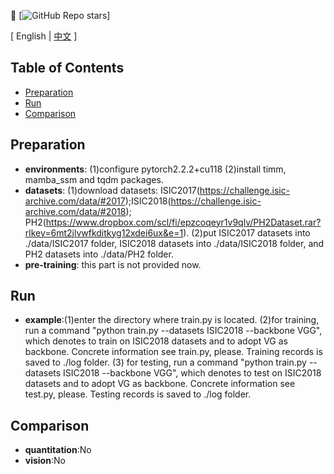 👋 [![GitHub Repo stars](https://github.com/Panpz202006/MSCNet/tree/xyq_branch)]

\[ English | [中文](README_zh.md) \]

## Table of Contents

- [Preparation](#Preparation)
- [Run](#Run)
- [Comparison](#Comparison)


## Preparation

- **environments**: (1)configure pytorch2.2.2+cu118 (2)install timm, mamba_ssm and tqdm packages.
- **datasets**: (1)download datasets: ISIC2017(https://challenge.isic-archive.com/data/#2017);ISIC2018(https://challenge.isic-archive.com/data/#2018); PH2(https://www.dropbox.com/scl/fi/epzcoqeyr1v9qlv/PH2Dataset.rar?rlkey=6mt2jlvwfkditkyg12xdei6ux&e=1). (2)put ISIC2017 datasets into ./data/ISIC2017 folder, ISIC2018 datasets into ./data/ISIC2018 folder, and PH2 datasets into ./data/PH2 folder.
- **pre-training**: this part is not provided now.

## Run

- **example**:(1)enter the directory where train.py is located. (2)for training, run a command "python train.py --datasets ISIC2018 --backbone VGG", which denotes to train on ISIC2018 datasets and to adopt VG as backbone. Concrete information see train.py, please. Training records is saved to ./log folder. (3) for testing, run a command "python train.py --datasets ISIC2018 --backbone VGG", which denotes to test on ISIC2018 datasets and to adopt VG as backbone. Concrete information see test.py, please. Testing records is saved to ./log folder.

## Comparison
- **quantitation**:No
- **vision**:No
